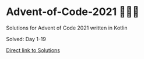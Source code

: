 # Advent-of-Code-2021 🎄🌟🎅
Solutions for Advent of Code 2021 written in Kotlin

Solved: Day 1-19

[Direct link to Solutions](https://github.com/patrick-elmquist/Advent-of-Code-2021/tree/main/src/main/kotlin)
